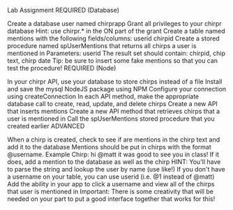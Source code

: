 Lab Assignment
REQUIRED (Database)

Create a database user named chirprapp
Grant all privileges to your chirpr database
Hint: use chirpr.* in the ON part of the grant
Create a table named mentions with the following fields/columns:
userid
chirpid
Create a stored procedure named spUserMentions that returns all chirps a user is mentioned in
Parameters: userid
The result set should contain: chirpid, chip text, chirp date
Tip: be sure to insert some fake mentions so that you can test the procedure!
REQUIRED (Node)

In your chirpr API, use your database to store chirps instead of a file
Install and save the mysql NodeJS package using NPM
Configure your connection using createConnection
In each API method, make the appropriate database call to create, read, update, and delete chirps
Create a new API that inserts mentions
Create a new API method that retrieves chirps that a user is mentioned in
Call the spUserMentions stored procedure that you created earlier
ADVANCED

When a chirp is created, check to see if are mentions in the chirp text and add it to the database
Mentions should be put in chirps with the format @username.
Example Chirp: hi @matt it was good to see you in class!
If it does, add a mention to the database as well as the chirp
HINT: You'll have to parse the string and lookup the user by name (use like!)
If you don't have a username on your table, you can use userid (i.e. @1 instead of @matt)
Add the ability in your app to click a username and view all of the chirps that user is mentioned in
Important: There is some creativity that will be needed on your part to put a good interface together that works for this!